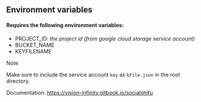 ## Environment variables

#### Requires the following environment variables:

- PROJECT_ID: *the project id (from google cloud storage service account)*
- BUCKET_NAME
- KEYFILENAME

> [!NOTE]
> Make sure to include the service account `key` as `kFile.json` in the root directory.

Documentation: https://vision-infinity.gitbook.io/socialshifu
